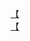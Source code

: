 [【](http://tieba.baidu.com/p/3535039208?see_lz=1&pn=)   
[【](http://tieba.baidu.com/p/3535452191?see_lz=1&pn=)   
